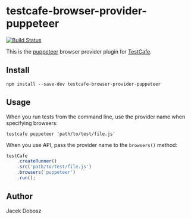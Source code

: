 # testcafe-browser-provider-puppeteer
[![Build Status](https://travis-ci.org/jdobosz/testcafe-browser-provider-puppeteer.svg)](https://travis-ci.org/jdobosz/testcafe-browser-provider-puppeteer)

This is the [puppeteer](https://github.com/GoogleChrome/puppeteer) browser provider plugin for [TestCafe](http://devexpress.github.io/testcafe).

## Install

```
npm install --save-dev testcafe-browser-provider-puppeteer
```

## Usage


When you run tests from the command line, use the provider name when specifying browsers:

```
testcafe puppeteer 'path/to/test/file.js'
```


When you use API, pass the provider name to the `browsers()` method:

```js
testCafe
    .createRunner()
    .src('path/to/test/file.js')
    .browsers('puppeteer')
    .run();
```

## Author
Jacek Dobosz
